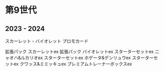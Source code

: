 # 第9世代  

## 2023 - 2024  

スカーレット・バイオレット プロモカード

拡張パック スカーレットex
拡張パック バイオレットex
スターターセットex ニャオハ&ルカリオex
スターターセットex ホゲータ&デンリュウex
スターターセットex クワッス&ミミッキュex
プレミアムトレーナーボックスex
